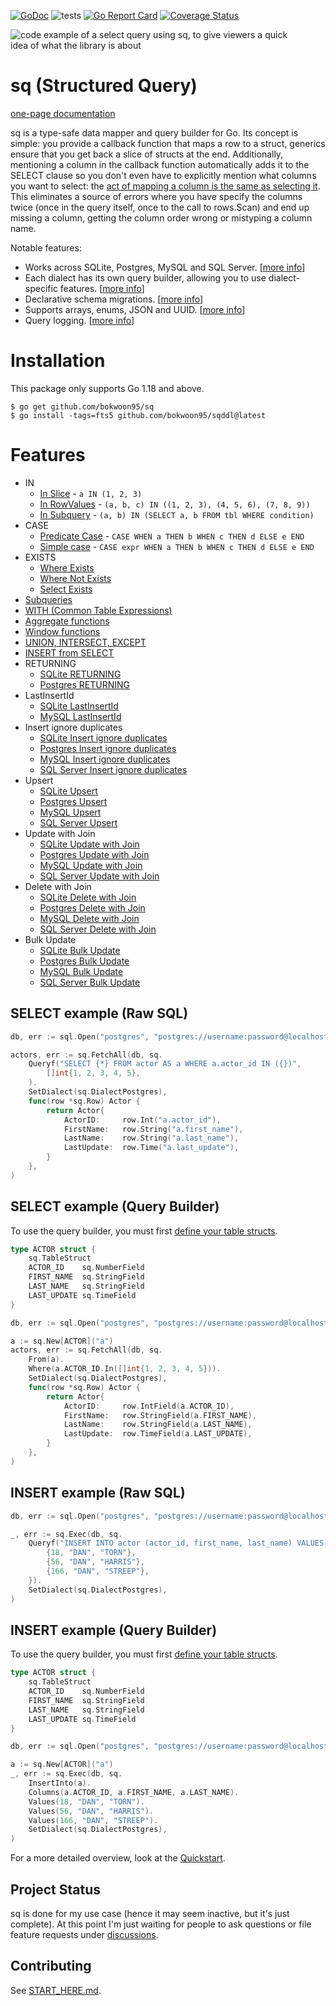 [![GoDoc](https://img.shields.io/badge/pkg.go.dev-sq-blue)](https://pkg.go.dev/github.com/bokwoon95/sq)
![tests](https://github.com/bokwoon95/sq/actions/workflows/tests.yml/badge.svg?branch=main)
[![Go Report Card](https://goreportcard.com/badge/github.com/bokwoon95/sq)](https://goreportcard.com/report/github.com/bokwoon95/sq)
[![Coverage Status](https://coveralls.io/repos/github/bokwoon95/sq/badge.svg?branch=main)](https://coveralls.io/github/bokwoon95/sq?branch=main)

<img src="https://raw.githubusercontent.com/bokwoon95/sq/main/header.png" title="code example of a select query using sq" alt="code example of a select query using sq, to give viewers a quick idea of what the library is about" style="max-width:90%;">

# sq (Structured Query)

[one-page documentation](https://bokwoon.neocities.org/sq.html)

sq is a type-safe data mapper and query builder for Go. Its concept is simple: you provide a callback function that maps a row to a struct, generics ensure that you get back a slice of structs at the end. Additionally, mentioning a column in the callback function automatically adds it to the SELECT clause so you don't even have to explicitly mention what columns you want to select: the [act of mapping a column is the same as selecting it](#select-example-raw-sql). This eliminates a source of errors where you have specify the columns twice (once in the query itself, once to the call to rows.Scan) and end up missing a column, getting the column order wrong or mistyping a column name.

Notable features:

- Works across SQLite, Postgres, MySQL and SQL Server. [[more info](https://bokwoon.neocities.org/sq.html#set-query-dialect)]
- Each dialect has its own query builder, allowing you to use dialect-specific features. [[more info](https://bokwoon.neocities.org/sq.html#dialect-specific-features)]
- Declarative schema migrations. [[more info](https://bokwoon.neocities.org/sq.html#declarative-schema)]
- Supports arrays, enums, JSON and UUID. [[more info](https://bokwoon.neocities.org/sq.html#arrays-enums-json-uuid)]
- Query logging. [[more info](https://bokwoon.neocities.org/sq.html#logging)]

# Installation

This package only supports Go 1.18 and above.

```shell
$ go get github.com/bokwoon95/sq
$ go install -tags=fts5 github.com/bokwoon95/sqddl@latest
```

# Features

- IN
    - [In Slice](https://bokwoon.neocities.org/sq.html#in-slice) - `a IN (1, 2, 3)`
    - [In RowValues](https://bokwoon.neocities.org/sq.html#in-rowvalues) - `(a, b, c) IN ((1, 2, 3), (4, 5, 6), (7, 8, 9))`
    - [In Subquery](https://bokwoon.neocities.org/sq.html#in-subquery) - `(a, b) IN (SELECT a, b FROM tbl WHERE condition)`
- CASE
    - [Predicate Case](https://bokwoon.neocities.org/sq.html#predicate-case) - `CASE WHEN a THEN b WHEN c THEN d ELSE e END`
    - [Simple case](https://bokwoon.neocities.org/sq.html#simple-case) - `CASE expr WHEN a THEN b WHEN c THEN d ELSE e END`
- EXISTS
    - [Where Exists](https://bokwoon.neocities.org/sq.html#where-exists)
    - [Where Not Exists](https://bokwoon.neocities.org/sq.html#where-not-exists)
    - [Select Exists](https://bokwoon.neocities.org/sq.html#querybuilder-fetch-exists)
- [Subqueries](https://bokwoon.neocities.org/sq.html#subqueries)
- [WITH (Common Table Expressions)](https://bokwoon.neocities.org/sq.html#common-table-expressions)
- [Aggregate functions](https://bokwoon.neocities.org/sq.html#aggregate-functions)
- [Window functions](https://bokwoon.neocities.org/sq.html#window-functions)
- [UNION, INTERSECT, EXCEPT](https://bokwoon.neocities.org/sq.html#union-intersect-except)
- [INSERT from SELECT](https://bokwoon.neocities.org/sq.html#querybuilder-insert-from-select)
- RETURNING
    - [SQLite RETURNING](https://bokwoon.neocities.org/sq.html#sqlite-returning)
    - [Postgres RETURNING](https://bokwoon.neocities.org/sq.html#postgres-returning)
- LastInsertId
    - [SQLite LastInsertId](https://bokwoon.neocities.org/sq.html#sqlite-last-insert-id)
    - [MySQL LastInsertId](https://bokwoon.neocities.org/sq.html#mysql-last-insert-id)
- Insert ignore duplicates
    - [SQLite Insert ignore duplicates](https://bokwoon.neocities.org/sq.html#sqlite-insert-ignore-duplicates)
    - [Postgres Insert ignore duplicates](https://bokwoon.neocities.org/sq.html#postgres-insert-ignore-duplicates)
    - [MySQL Insert ignore duplicates](https://bokwoon.neocities.org/sq.html#mysql-insert-ignore-duplicates)
    - [SQL Server Insert ignore duplicates](https://bokwoon.neocities.org/sq.html#sqlserver-insert-ignore-duplicates)
- Upsert
    - [SQLite Upsert](https://bokwoon.neocities.org/sq.html#sqlite-upsert)
    - [Postgres Upsert](https://bokwoon.neocities.org/sq.html#postgres-upsert)
    - [MySQL Upsert](https://bokwoon.neocities.org/sq.html#mysql-upsert)
    - [SQL Server Upsert](https://bokwoon.neocities.org/sq.html#sqlserver-upsert)
- Update with Join
    - [SQLite Update with Join](https://bokwoon.neocities.org/sq.html#sqlite-update-with-join)
    - [Postgres Update with Join](https://bokwoon.neocities.org/sq.html#postgres-update-with-join)
    - [MySQL Update with Join](https://bokwoon.neocities.org/sq.html#mysql-update-with-join)
    - [SQL Server Update with Join](https://bokwoon.neocities.org/sq.html#sqlserver-update-with-join)
- Delete with Join
    - [SQLite Delete with Join](https://bokwoon.neocities.org/sq.html#sqlite-delete-with-join)
    - [Postgres Delete with Join](https://bokwoon.neocities.org/sq.html#postgres-delete-with-join)
    - [MySQL Delete with Join](https://bokwoon.neocities.org/sq.html#mysql-delete-with-join)
    - [SQL Server Delete with Join](https://bokwoon.neocities.org/sq.html#sqlserver-delete-with-join)
- Bulk Update
    - [SQLite Bulk Update](https://bokwoon.neocities.org/sq.html#sqlite-bulk-update)
    - [Postgres Bulk Update](https://bokwoon.neocities.org/sq.html#postgres-bulk-update)
    - [MySQL Bulk Update](https://bokwoon.neocities.org/sq.html#mysql-bulk-update)
    - [SQL Server Bulk Update](https://bokwoon.neocities.org/sq.html#sqlserver-bulk-update)

## SELECT example (Raw SQL)

```go
db, err := sql.Open("postgres", "postgres://username:password@localhost:5432/sakila?sslmode=disable")

actors, err := sq.FetchAll(db, sq.
    Queryf("SELECT {*} FROM actor AS a WHERE a.actor_id IN ({})",
        []int{1, 2, 3, 4, 5},
    ).
    SetDialect(sq.DialectPostgres),
    func(row *sq.Row) Actor {
        return Actor{
            ActorID:     row.Int("a.actor_id"),
            FirstName:   row.String("a.first_name"),
            LastName:    row.String("a.last_name"),
            LastUpdate:  row.Time("a.last_update"),
        }
    },
)
```

## SELECT example (Query Builder)

To use the query builder, you must first [define your table structs](https://bokwoon.neocities.org/sq.html#table-structs).

```go
type ACTOR struct {
    sq.TableStruct
    ACTOR_ID    sq.NumberField
    FIRST_NAME  sq.StringField
    LAST_NAME   sq.StringField
    LAST_UPDATE sq.TimeField
}

db, err := sql.Open("postgres", "postgres://username:password@localhost:5432/sakila?sslmode=disable")

a := sq.New[ACTOR]("a")
actors, err := sq.FetchAll(db, sq.
    From(a).
    Where(a.ACTOR_ID.In([]int{1, 2, 3, 4, 5})).
    SetDialect(sq.DialectPostgres),
    func(row *sq.Row) Actor {
        return Actor{
            ActorID:     row.IntField(a.ACTOR_ID),
            FirstName:   row.StringField(a.FIRST_NAME),
            LastName:    row.StringField(a.LAST_NAME),
            LastUpdate:  row.TimeField(a.LAST_UPDATE),
        }
    },
)
```

## INSERT example (Raw SQL)

```go
db, err := sql.Open("postgres", "postgres://username:password@localhost:5432/sakila?sslmode=disable")

_, err := sq.Exec(db, sq.
    Queryf("INSERT INTO actor (actor_id, first_name, last_name) VALUES {}", sq.RowValues{
        {18, "DAN", "TORN"},
        {56, "DAN", "HARRIS"},
        {166, "DAN", "STREEP"},
    }).
    SetDialect(sq.DialectPostgres),
)
```

## INSERT example (Query Builder)

To use the query builder, you must first [define your table structs](https://bokwoon.neocities.org/sq.html#table-structs).

```go
type ACTOR struct {
    sq.TableStruct
    ACTOR_ID    sq.NumberField
    FIRST_NAME  sq.StringField
    LAST_NAME   sq.StringField
    LAST_UPDATE sq.TimeField
}

db, err := sql.Open("postgres", "postgres://username:password@localhost:5432/sakila?sslmode=disable")

a := sq.New[ACTOR]("a")
_, err := sq.Exec(db, sq.
    InsertInto(a).
    Columns(a.ACTOR_ID, a.FIRST_NAME, a.LAST_NAME).
    Values(18, "DAN", "TORN").
    Values(56, "DAN", "HARRIS").
    Values(166, "DAN", "STREEP").
    SetDialect(sq.DialectPostgres),
)
```

For a more detailed overview, look at the [Quickstart](https://bokwoon.neocities.org/sq.html#quickstart).

## Project Status

sq is done for my use case (hence it may seem inactive, but it's just complete). At this point I'm just waiting for people to ask questions or file feature requests under [discussions](https://github.com/bokwoon95/sq/discussions).

## Contributing

See [START\_HERE.md](https://github.com/bokwoon95/sq/blob/main/START_HERE.md).
